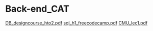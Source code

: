 # Back-end_CAT
[DB_designcourse_hto2.pdf](https://github.com/mennaabdelelhady/Back-end_CAT/files/10580428/DB_designcourse_hto2.pdf)
[sql_h1_freecodecamp.pdf](https://github.com/mennaabdelelhady/Back-end_CAT/files/10580432/sql_h1_freecodecamp.pdf)
[CMU_lec1.pdf](https://github.com/mennaabdelelhady/Back-end_CAT/files/10580433/CMU_lec1.pdf)
